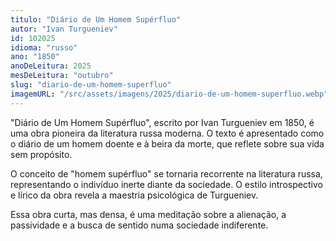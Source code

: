 ```yaml
---
titulo: "Diário de Um Homem Supérfluo"
autor: "Ivan Turgueniev"
id: 102025
idioma: "russo"
ano: "1850"
anoDeLeitura: 2025
mesDeLeitura: "outubro"
slug: "diario-de-um-homem-superfluo"
imagemURL: "/src/assets/imagens/2025/diario-de-um-homem-superfluo.webp"
---
```


"Diário de Um Homem Supérfluo", escrito por Ivan Turgueniev em 1850, é uma obra pioneira da literatura russa moderna. O texto é apresentado como o diário de um homem doente e à beira da morte, que reflete sobre sua vida sem propósito.

O conceito de "homem supérfluo" se tornaria recorrente na literatura russa, representando o indivíduo inerte diante da sociedade. O estilo introspectivo e lírico da obra revela a maestria psicológica de Turgueniev.

Essa obra curta, mas densa, é uma meditação sobre a alienação, a passividade e a busca de sentido numa sociedade indiferente.
